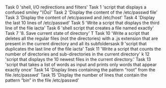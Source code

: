 Task 0 'shell, I/O redirections and filters'
Task 1 'script that displays a confused smiley "(Ôo)'
Task 2 'Display the content of the /etc/passwd file'
Task 3 'Display the content of /etc/passwd and /etc/host'
Task 4 'Display the last 10 lines of /etc/passwd'
Task 5 'Write a script that displays the third line of the file iacta'
Task 6 'shell script that creates a file named exactly'
Task 7 '8. Save current state of directory'
T
Task 10 'Write a script that deletes all the regular files (not the directories) with a .js extension that are present in the current directory and all its subfoldersask 9 'script that duplicates the last line of the file iacta'
Task 11 'Write a script that counts the number of directories and sub-directories in the current directory'
k 12 'script that displays the 10 newest files in the current directory.'
Task 13 'script that takes a list of words as input and prints only words that appear exactly once'
Task 14 'Display lines containing the pattern “root” from the file /etc/passwd'
Task 15 'Display the number of lines that contain the pattern “bin” in the file /etc/passwd'

